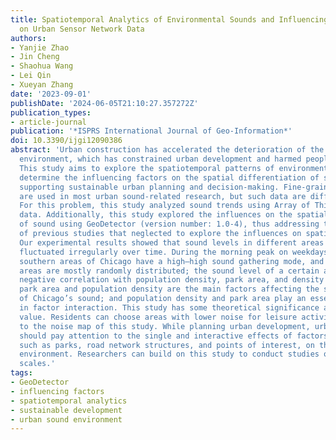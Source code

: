 ```yaml
---
title: Spatiotemporal Analytics of Environmental Sounds and Influencing Factors Based
  on Urban Sensor Network Data
authors:
- Yanjie Zhao
- Jin Cheng
- Shaohua Wang
- Lei Qin
- Xueyan Zhang
date: '2023-09-01'
publishDate: '2024-06-05T21:10:27.357272Z'
publication_types:
- article-journal
publication: '*ISPRS International Journal of Geo-Information*'
doi: 10.3390/ijgi12090386
abstract: 'Urban construction has accelerated the deterioration of the urban sound
  environment, which has constrained urban development and harmed people’s health.
  This study aims to explore the spatiotemporal patterns of environmental sound and
  determine the influencing factors on the spatial differentiation of sound, thus
  supporting sustainable urban planning and decision-making. Fine-grained sound data
  are used in most urban sound-related research, but such data are difficult to obtain.
  For this problem, this study analyzed sound trends using Array of Things (AoT) sensing
  data. Additionally, this study explored the influences on the spatial differentiation
  of sound using GeoDetector (version number: 1.0-4), thus addressing the limitation
  of previous studies that neglected to explore the influences on spatial heterogeneity.
  Our experimental results showed that sound levels in different areas of Chicago
  fluctuated irregularly over time. During the morning peak on weekdays: the four
  southern areas of Chicago have a high–high sound gathering mode, and the remaining
  areas are mostly randomly distributed; the sound level of a certain area has a significant
  negative correlation with population density, park area, and density of bike route;
  park area and population density are the main factors affecting the spatial heterogeneity
  of Chicago’s sound; and population density and park area play an essential role
  in factor interaction. This study has some theoretical significance and practical
  value. Residents can choose areas with lower noise for leisure activities according
  to the noise map of this study. While planning urban development, urban planners
  should pay attention to the single and interactive effects of factors in the city,
  such as parks, road network structures, and points of interest, on the urban sound
  environment. Researchers can build on this study to conduct studies on larger time
  scales.'
tags:
- GeoDetector
- influencing factors
- spatiotemporal analytics
- sustainable development
- urban sound environment
---
```

